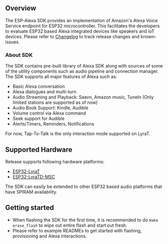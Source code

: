 ## Overview

The ESP-Alexa SDK provides an implementation of Amazon's Alexa Voice Service endpoint for ESP32 microcontroller. This facilitates the developers to evaluate ESP32 based Alexa integrated devices like speakers and IoT devices. Please refer to [Changelog](CHANGELOG.md) to track release changes and known-issues.

### About SDK

The SDK contains pre-built library of Alexa SDK along with sources of some of the utility components such as audio pipeline and connection manager. The SDK supports all major features of Alexa such as:
* Basic Alexa conversation
* Alexa dialogues and multi-turn
* Audio Streaming and Playback: Saavn, Amazon music, TuneIn (Only limited stations are supported as of now)
* Audio Book Support: Kindle, Audible
* Volume control via Alexa command
* Seek support for Audible
* Alerts/Timers, Reminders, Notifications

For now, Tap-To-Talk is the only interaction mode supported on LyraT.

## Supported Hardware

Release supports following hardware platforms:
* [ESP32-LyraT](https://www.espressif.com/en/products/hardware/esp32-lyrat)
* [ESP32-LyraTD-MSC](https://www.espressif.com/en/products/hardware/esp32-lyratd-msc)

The SDK can easily be extended to other ESP32 based audio platforms that have SPIRAM availability.

## Getting started

* When flashing the SDK for the first time, it is recommended to do `make erase_flash` to wipe out entire flash and start out fresh.
* Please refer to example READMEs to get started with flashing, provisioning and Alexa interactions.
